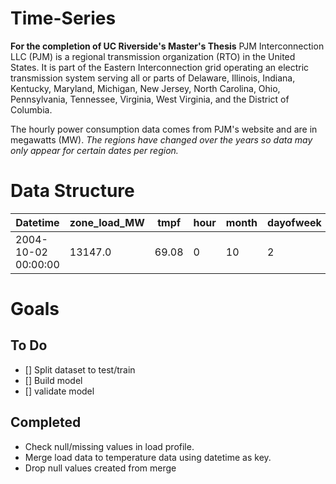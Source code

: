 # Time-Series
**For the completion of UC Riverside's Master's Thesis**
PJM Interconnection LLC (PJM) is a regional transmission organization (RTO) in the United States. It is part of the Eastern Interconnection grid operating an electric transmission system serving all or parts of Delaware, Illinois, Indiana, Kentucky, Maryland, Michigan, New Jersey, North Carolina, Ohio, Pennsylvania, Tennessee, Virginia, West Virginia, and the District of Columbia.

The hourly power consumption data comes from PJM's website and are in megawatts (MW).
*The regions have changed over the years so data may only appear for certain dates per region.*
# Data Structure

Datetime | zone_load_MW | tmpf | hour | month | dayofweek  
-------- | -------------| ---- | ---- | ----- | --------
2004-10-02 00:00:00 | 13147.0 | 69.08 | 0 | 10 | 2 


# Goals

## To Do
- [] Split dataset to test/train
- [] Build model
- [] validate model

## Completed 
- Check null/missing values in load profile.
- Merge load data to temperature data using datetime as key.
- Drop null values created from merge
